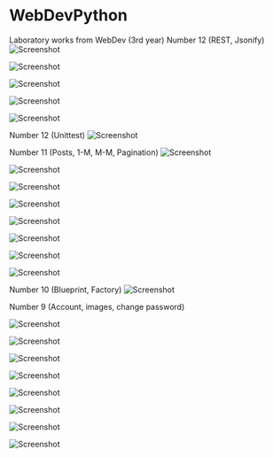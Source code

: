 # WebDevPython
Laboratory works from WebDev (3rd year)
Number 12 (REST, Jsonify)
![Screenshot](./lab13/screenshots/lab13_img_2.png)

![Screenshot](./lab13/screenshots/lab13_img_3.png)

![Screenshot](./lab13/screenshots/lab13_img_4.png)

![Screenshot](./lab13/screenshots/lab13_img_5.png)

![Screenshot](./lab13/screenshots/lab13_img_6.png)

Number 12 (Unittest)
![Screenshot](./lab12/screenshots/lab12_img_2.png)

Number 11 (Posts, 1-M, M-M, Pagination)
![Screenshot](./lab11/screenshots/lab11_img_13.png)

![Screenshot](./lab11/screenshots/lab11_img_15.png)

![Screenshot](./lab11/screenshots/lab11_img_2.png)

![Screenshot](./lab11/screenshots/lab11_img_3.png)

![Screenshot](./lab11/screenshots/lab11_img_4.png)

![Screenshot](./lab11/screenshots/lab11_img_7.png)

![Screenshot](./lab11/screenshots/lab11_img_11.png)

![Screenshot](./lab11/screenshots/lab11_img_12.png)

Number 10 (Blueprint, Factory)
![Screenshot](./lab10/screenshots/lab10_img_1.png)

Number 9 (Account, images, change password)

![Screenshot](./lab9/screenshots/lab9_img_1.png)

![Screenshot](./lab9/screenshots/lab9_img_2.png)

![Screenshot](./lab9/screenshots/lab9_img_3.png)

![Screenshot](./lab9/screenshots/lab9_img_4.png)

![Screenshot](./lab9/screenshots/lab9_img_5.png)

![Screenshot](./lab9/screenshots/lab9_img_6.png)

![Screenshot](./lab9/screenshots/lab9_img_7.png)

![Screenshot](./lab9/screenshots/lab9_img_8.png)
